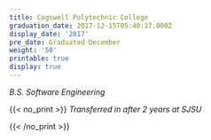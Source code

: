 ```yaml
---
title: Cogswell Polytechnic College
graduation_date: 2017-12-15T05:40:17.000Z
display_date: '2017'
pre_date: Graduated December
weight: '50'
printable: true
display: true
---
```

_B.S. Software Engineering_

{{< no_print >}}
_Transferred in after 2 years at SJSU_

{{< /no_print >}}
